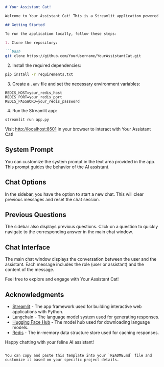 ```markdown
# Your Assistant Cat!

Welcome to Your Assistant Cat! This is a Streamlit application powered by Langchain and LlamaCpp to provide helpful AI assistance in a conversational manner.

## Getting Started

To run the application locally, follow these steps:

1. Clone the repository:

```bash
git clone https://github.com/YourUsername/YourAssistantCat.git
```

2. Install the required dependencies:

```bash
pip install -r requirements.txt
```

3. Create a `.env` file and set the necessary environment variables:

```env
REDIS_HOST=your_redis_host
REDIS_PORT=your_redis_port
REDIS_PASSWORD=your_redis_password
```

4. Run the Streamlit app:

```bash
streamlit run app.py
```

Visit [http://localhost:8501](http://localhost:8501) in your browser to interact with Your Assistant Cat!

## System Prompt

You can customize the system prompt in the text area provided in the app. This prompt guides the behavior of the AI assistant.

## Chat Options

In the sidebar, you have the option to start a new chat. This will clear previous messages and reset the chat session.

## Previous Questions

The sidebar also displays previous questions. Click on a question to quickly navigate to the corresponding answer in the main chat window.

## Chat Interface

The main chat window displays the conversation between the user and the assistant. Each message includes the role (user or assistant) and the content of the message.

Feel free to explore and engage with Your Assistant Cat!

## Acknowledgments

- [Streamlit](https://streamlit.io/) - The app framework used for building interactive web applications with Python.
- [Langchain](https://github.com/Langchain/llms) - The language model system used for generating responses.
- [Hugging Face Hub](https://huggingface.co/) - The model hub used for downloading language models.
- [Redis](https://redis.io/) - The in-memory data structure store used for caching responses.

Happy chatting with your feline AI assistant!
```

You can copy and paste this template into your `README.md` file and customize it based on your specific project details.